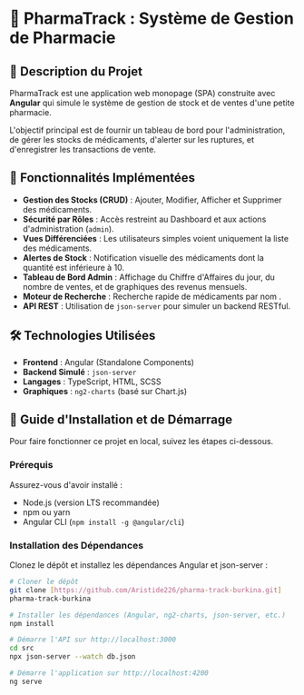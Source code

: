 
# 💊 PharmaTrack : Système de Gestion de Pharmacie

## 📝 Description du Projet

PharmaTrack est une application web monopage (SPA) construite avec **Angular** qui simule le système de gestion de stock et de ventes d'une petite pharmacie.

L'objectif principal est de fournir un tableau de bord pour l'administration, de gérer les stocks de médicaments, d'alerter sur les ruptures, et d'enregistrer les transactions de vente.

## 🌟 Fonctionnalités Implémentées

* **Gestion des Stocks (CRUD)** : Ajouter, Modifier, Afficher et Supprimer des médicaments.
* **Sécurité par Rôles** : Accès restreint au Dashboard et aux actions d'administration (`admin`).
* **Vues Différenciées** : Les utilisateurs simples voient uniquement la liste des médicaments.
* **Alertes de Stock** : Notification visuelle des médicaments dont la quantité est inférieure à 10.
* **Tableau de Bord Admin** : Affichage du Chiffre d'Affaires du jour, du nombre de ventes, et de graphiques des revenus mensuels.
* **Moteur de Recherche** : Recherche rapide de médicaments par nom .
* **API REST** : Utilisation de `json-server` pour simuler un backend RESTful.

## 🛠️ Technologies Utilisées

* **Frontend** : Angular (Standalone Components)
* **Backend Simulé** : `json-server`
* **Langages** : TypeScript, HTML, SCSS
* **Graphiques** : `ng2-charts` (basé sur Chart.js)

## 🚀 Guide d'Installation et de Démarrage

Pour faire fonctionner ce projet en local, suivez les étapes ci-dessous.

### Prérequis

Assurez-vous d'avoir installé :
* Node.js (version LTS recommandée)
* npm ou yarn
* Angular CLI (`npm install -g @angular/cli`)

### Installation des Dépendances

Clonez le dépôt et installez les dépendances Angular et json-server :

```bash
# Cloner le dépôt
git clone [https://github.com/Aristide226/pharma-track-burkina.git]
pharma-track-burkina

# Installer les dépendances (Angular, ng2-charts, json-server, etc.)
npm install

# Démarre l'API sur http://localhost:3000
cd src
npx json-server --watch db.json

# Démarre l'application sur http://localhost:4200
ng serve
